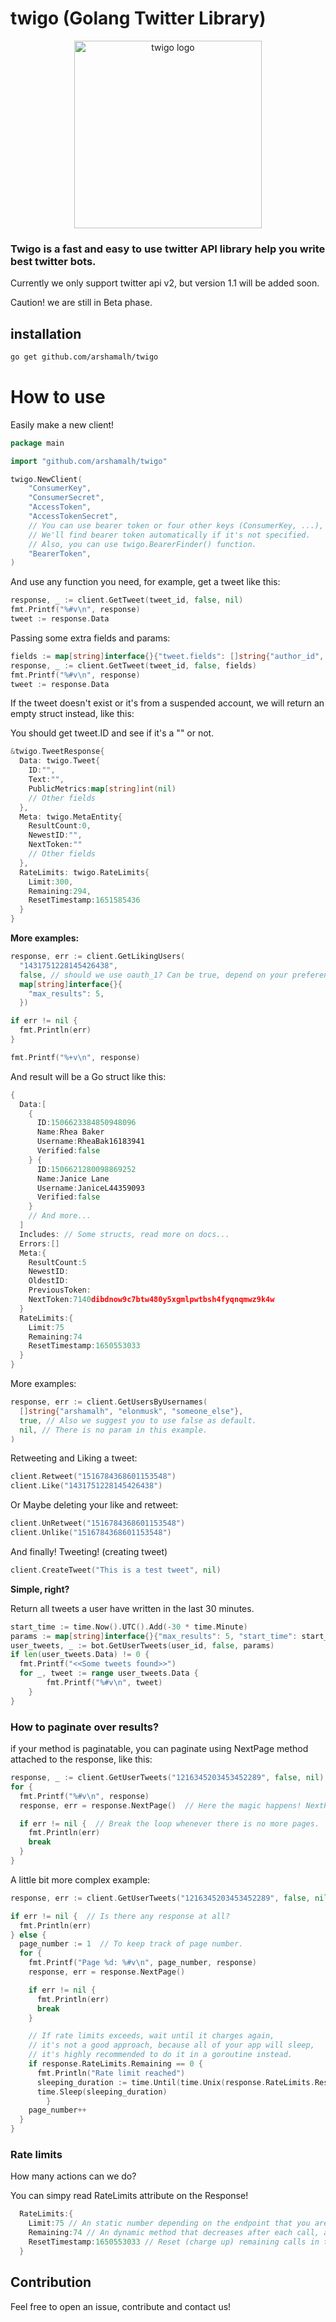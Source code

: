 # twigo (Golang Twitter Library)

<p align="center">
  <img src="./twigo.png" alt="twigo logo" width="300">
</p>

### Twigo is a fast and easy to use twitter API library help you write best twitter bots.

Currently we only support twitter api v2, but version 1.1 will be added soon.

Caution! we are still in Beta phase.

## installation

```bash
go get github.com/arshamalh/twigo
```

# How to use
Easily make a new client!
```go
package main

import "github.com/arshamalh/twigo"

twigo.NewClient(
    "ConsumerKey",
    "ConsumerSecret",
    "AccessToken",
    "AccessTokenSecret",
    // You can use bearer token or four other keys (ConsumerKey, ...), both is not mandatory.
    // We'll find bearer token automatically if it's not specified.
    // Also, you can use twigo.BearerFinder() function.
    "BearerToken",
)
```

And use any function you need, for example, get a tweet like this:

```go
response, _ := client.GetTweet(tweet_id, false, nil)
fmt.Printf("%#v\n", response)
tweet := response.Data
```

Passing some extra fields and params:

```go
fields := map[string]interface{}{"tweet.fields": []string{"author_id", "created_at", "public_metrics"}}
response, _ := client.GetTweet(tweet_id, false, fields)
fmt.Printf("%#v\n", response)
tweet := response.Data
```

If the tweet doesn't exist or it's from a suspended account, 
we will return an empty struct instead, like this:

You should get tweet.ID and see if it's a "" or not.

```go
&twigo.TweetResponse{
  Data: twigo.Tweet{
    ID:"", 
    Text:"", 
    PublicMetrics:map[string]int(nil)
    // Other fields
  }, 
  Meta: twigo.MetaEntity{
    ResultCount:0, 
    NewestID:"",
    NextToken:""
    // Other fields
  }, 
  RateLimits: twigo.RateLimits{
    Limit:300, 
    Remaining:294, 
    ResetTimestamp:1651585436
  }
}
```

**More examples:**

```go
response, err := client.GetLikingUsers(
  "1431751228145426438", 
  false, // should we use oauth_1? Can be true, depend on your preferences, but maybe we will change it if needed.
  map[string]interface{}{
    "max_results": 5,
  })

if err != nil {
  fmt.Println(err)
}

fmt.Printf("%+v\n", response)
```

And result will be a Go struct like this:

```Go
{
  Data:[
    {
      ID:1506623384850948096 
      Name:Rhea Baker 
      Username:RheaBak16183941
      Verified:false
    } {
      ID:1506621280098869252 
      Name:Janice Lane 
      Username:JaniceL44359093
      Verified:false
    }
    // And more...
  ] 
  Includes: // Some structs, read more on docs...
  Errors:[] 
  Meta:{
    ResultCount:5 
    NewestID: 
    OldestID: 
    PreviousToken: 
    NextToken:7140dibdnow9c7btw480y5xgmlpwtbsh4fyqnqmwz9k4w
  }
  RateLimits:{
    Limit:75
    Remaining:74
    ResetTimestamp:1650553033
  }
}
```

More examples:

```go
response, err := client.GetUsersByUsernames(
  []string{"arshamalh", "elonmusk", "someone_else"}, 
  true, // Also we suggest you to use false as default.
  nil, // There is no param in this example.
)
```

Retweeting and Liking a tweet:

```go
client.Retweet("1516784368601153548")
client.Like("1431751228145426438")
```

Or Maybe deleting your like and retweet:

```go
client.UnRetweet("1516784368601153548")
client.Unlike("1516784368601153548")
```

And finally! Tweeting! (creating tweet)

```go
client.CreateTweet("This is a test tweet", nil)
```

**Simple, right?**

Return all tweets a user have written in the last 30 minutes.

```go
start_time := time.Now().UTC().Add(-30 * time.Minute)
params := map[string]interface{}{"max_results": 5, "start_time": start_time}
user_tweets, _ := bot.GetUserTweets(user_id, false, params)
if len(user_tweets.Data) != 0 {
  fmt.Printf("<<Some tweets found>>")
  for _, tweet := range user_tweets.Data {
		fmt.Printf("%#v\n", tweet)
	}
}
```

### How to paginate over results?
if your method is paginatable, you can paginate using NextPage method attached to the response, like this:

```go
response, _ := client.GetUserTweets("1216345203453452289", false, nil)
for {
  fmt.Printf("%#v\n", response)
  response, err = response.NextPage()  // Here the magic happens! NextPage method attached to response

  if err != nil {  // Break the loop whenever there is no more pages.
    fmt.Println(err)
    break
  }
}
```

A little bit more complex example:

```go
response, err := client.GetUserTweets("1216345203453452289", false, nil)

if err != nil {  // Is there any response at all?
  fmt.Println(err)
} else {
  page_number := 1  // To keep track of page number.
  for {
    fmt.Printf("Page %d: %#v\n", page_number, response)
    response, err = response.NextPage()

    if err != nil {
      fmt.Println(err)
      break
    }

    // If rate limits exceeds, wait until it charges again, 
    // it's not a good approach, because all of your app will sleep, 
    // it's highly recommended to do it in a goroutine instead.
    if response.RateLimits.Remaining == 0 {
      fmt.Println("Rate limit reached")
      sleeping_duration := time.Until(time.Unix(response.RateLimits.ResetTimestamp, 0))
      time.Sleep(sleeping_duration)
		}
    page_number++
  }
}
```

### Rate limits
How many actions can we do?

You can simpy read RateLimits attribute on the Response!
```go
  RateLimits:{
    Limit:75 // An static number depending on the endpoint that you are calling or your authentication method.
    Remaining:74 // An dynamic method that decreases after each call, and will reset every once in a while.
    ResetTimestamp:1650553033 // Reset (charge up) remaining calls in this timestamp.
  }
```

## Contribution
Feel free to open an issue, contribute and contact us!
